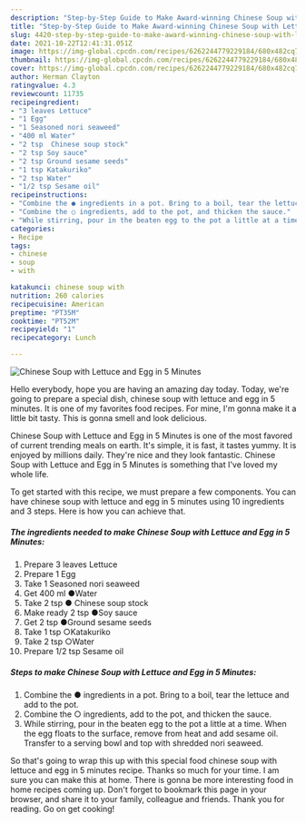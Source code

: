 ```yaml
---
description: "Step-by-Step Guide to Make Award-winning Chinese Soup with Lettuce and Egg in 5 Minutes"
title: "Step-by-Step Guide to Make Award-winning Chinese Soup with Lettuce and Egg in 5 Minutes"
slug: 4420-step-by-step-guide-to-make-award-winning-chinese-soup-with-lettuce-and-egg-in-5-minutes
date: 2021-10-22T12:41:31.051Z
image: https://img-global.cpcdn.com/recipes/6262244779229184/680x482cq70/chinese-soup-with-lettuce-and-egg-in-5-minutes-recipe-main-photo.jpg
thumbnail: https://img-global.cpcdn.com/recipes/6262244779229184/680x482cq70/chinese-soup-with-lettuce-and-egg-in-5-minutes-recipe-main-photo.jpg
cover: https://img-global.cpcdn.com/recipes/6262244779229184/680x482cq70/chinese-soup-with-lettuce-and-egg-in-5-minutes-recipe-main-photo.jpg
author: Herman Clayton
ratingvalue: 4.3
reviewcount: 11735
recipeingredient:
- "3 leaves Lettuce"
- "1 Egg"
- "1 Seasoned nori seaweed"
- "400 ml Water"
- "2 tsp  Chinese soup stock"
- "2 tsp Soy sauce"
- "2 tsp Ground sesame seeds"
- "1 tsp Katakuriko"
- "2 tsp Water"
- "1/2 tsp Sesame oil"
recipeinstructions:
- "Combine the ● ingredients in a pot. Bring to a boil, tear the lettuce and add to the pot."
- "Combine the ○ ingredients, add to the pot, and thicken the sauce."
- "While stirring, pour in the beaten egg to the pot a little at a time. When the egg floats to the surface, remove from heat and add sesame oil. Transfer to a serving bowl and  top with shredded nori seaweed."
categories:
- Recipe
tags:
- chinese
- soup
- with

katakunci: chinese soup with 
nutrition: 260 calories
recipecuisine: American
preptime: "PT35M"
cooktime: "PT52M"
recipeyield: "1"
recipecategory: Lunch

---
```



![Chinese Soup with Lettuce and Egg in 5 Minutes](https://img-global.cpcdn.com/recipes/6262244779229184/680x482cq70/chinese-soup-with-lettuce-and-egg-in-5-minutes-recipe-main-photo.jpg)

Hello everybody, hope you are having an amazing day today. Today, we're going to prepare a special dish, chinese soup with lettuce and egg in 5 minutes. It is one of my favorites food recipes. For mine, I'm gonna make it a little bit tasty. This is gonna smell and look delicious.



Chinese Soup with Lettuce and Egg in 5 Minutes is one of the most favored of current trending meals on earth. It's simple, it is fast, it tastes yummy. It is enjoyed by millions daily. They're nice and they look fantastic. Chinese Soup with Lettuce and Egg in 5 Minutes is something that I've loved my whole life.


To get started with this recipe, we must prepare a few components. You can have chinese soup with lettuce and egg in 5 minutes using 10 ingredients and 3 steps. Here is how you can achieve that.

<!--inarticleads1-->

##### The ingredients needed to make Chinese Soup with Lettuce and Egg in 5 Minutes:

1. Prepare 3 leaves Lettuce
1. Prepare 1 Egg
1. Take 1 Seasoned nori seaweed
1. Get 400 ml ●Water
1. Take 2 tsp ● Chinese soup stock
1. Make ready 2 tsp ●Soy sauce
1. Get 2 tsp ●Ground sesame seeds
1. Take 1 tsp ○Katakuriko
1. Take 2 tsp ○Water
1. Prepare 1/2 tsp Sesame oil




<!--inarticleads2-->

##### Steps to make Chinese Soup with Lettuce and Egg in 5 Minutes:

1. Combine the ● ingredients in a pot. Bring to a boil, tear the lettuce and add to the pot.
1. Combine the ○ ingredients, add to the pot, and thicken the sauce.
1. While stirring, pour in the beaten egg to the pot a little at a time. When the egg floats to the surface, remove from heat and add sesame oil. Transfer to a serving bowl and  top with shredded nori seaweed.




So that's going to wrap this up with this special food chinese soup with lettuce and egg in 5 minutes recipe. Thanks so much for your time. I am sure you can make this at home. There is gonna be more interesting food in home recipes coming up. Don't forget to bookmark this page in your browser, and share it to your family, colleague and friends. Thank you for reading. Go on get cooking!
